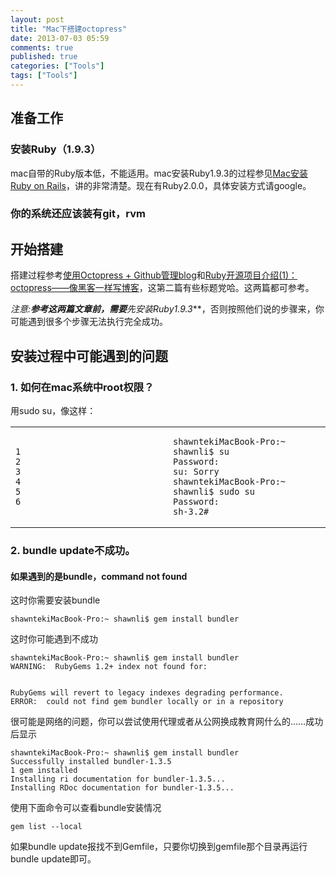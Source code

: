 ```yaml
---
layout: post
title: "Mac下搭建octopress"
date: 2013-07-03 05:59
comments: true
published: true
categories: ["Tools"]
tags: ["Tools"]
---
```

## 准备工作

### 安装Ruby（1.9.3）

mac自带的Ruby版本低，不能适用。mac安装Ruby1.9.3的过程参见[Mac安装Ruby on
Rails](http://www.hoowolf.net/2012/03/29/installing-ruby-on-rails-on-mac-os-x-lion/)，讲的非常清楚。现在有Ruby2.0.0，具体安装方式请google。

### 你的系统还应该装有git，rvm

## 开始搭建

搭建过程参考[使用Octopress +
Github管理blog](http://ishalou.com/blog/2012/10/15/how-to-use-octopress/)和[Ruby开源项目介绍(1)：octopress——像黑客一样写博客](http://www.yangzhiping.com/tech/octopress.html)，这第二篇有些标题党哈。这两篇都可参考。

**注意:**参考这两篇文章前，需要***先安装Ruby1.9.3***，否则按照他们说的步骤来，你可能遇到很多个步骤无法执行完全成功。

## 安装过程中可能遇到的问题

### 1. 如何在mac系统中root权限？

用sudo su，像这样：

<table>
<colgroup>
<col style="width: 50%" />
<col style="width: 50%" />
</colgroup>
<tbody>
<tr class="odd">
<td class="gutter"><pre class="line-numbers"><code>1
2
3
4
5
6</code></pre></td>
<td class="code"><pre><code>shawntekiMacBook-Pro:~ shawnli$ su
Password:
su: Sorry
shawntekiMacBook-Pro:~ shawnli$ sudo su
Password:
sh-3.2#</code></pre></td>
</tr>
</tbody>
</table>

### 2. bundle update不成功。

#### 如果遇到的是bundle，command not found

这时你需要安装bundle

    shawntekiMacBook-Pro:~ shawnli$ gem install bundler

这时你可能遇到不成功

    shawntekiMacBook-Pro:~ shawnli$ gem install bundler
    WARNING:  RubyGems 1.2+ index not found for:


    RubyGems will revert to legacy indexes degrading performance.
    ERROR:  could not find gem bundler locally or in a repository

很可能是网络的问题，你可以尝试使用代理或者从公网换成教育网什么的……成功后显示

    shawntekiMacBook-Pro:~ shawnli$ gem install bundler
    Successfully installed bundler-1.3.5
    1 gem installed
    Installing ri documentation for bundler-1.3.5...
    Installing RDoc documentation for bundler-1.3.5...

使用下面命令可以查看bundle安装情况

    gem list --local

如果bundle
update报找不到Gemfile，只要你切换到gemfile那个目录再运行bundle
update即可。


